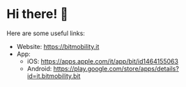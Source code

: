 # Hi there! :wave:

Here are some useful links:
- Website: https://bitmobility.it
- App:
    - iOS: https://apps.apple.com/it/app/bit/id1464155063
    - Android: https://play.google.com/store/apps/details?id=it.bitmobility.bit